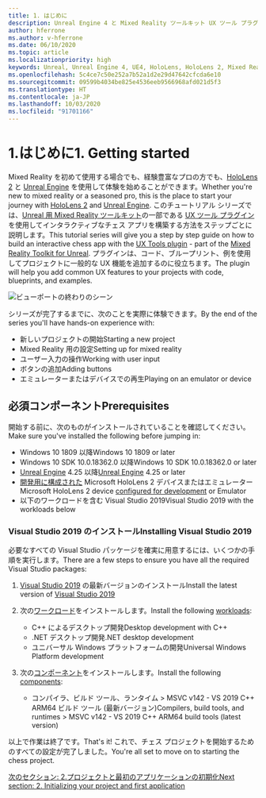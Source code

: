 ```yaml
---
title: 1. はじめに
description: Unreal Engine 4 と Mixed Reality ツールキット UX ツール プラグインを使用して簡単なチェス アプリを構築するためのチュートリアル シリーズのパート 6 の 1
author: hferrone
ms.author: v-hferrone
ms.date: 06/10/2020
ms.topic: article
ms.localizationpriority: high
keywords: Unreal, Unreal Engine 4, UE4, HoloLens, HoloLens 2, Mixed Reality, チュートリアル, 入門, mrtk, uxt, UX ツール, ドキュメント
ms.openlocfilehash: 5c4ce7c50e252a7b52a1d2e29d47642cfcda6e10
ms.sourcegitcommit: 09599b4034be825e4536eeb9566968afd021d5f3
ms.translationtype: HT
ms.contentlocale: ja-JP
ms.lasthandoff: 10/03/2020
ms.locfileid: "91701166"
---
```

# <a name="1-getting-started"></a><span data-ttu-id="f20f6-104">1.はじめに</span><span class="sxs-lookup"><span data-stu-id="f20f6-104">1. Getting started</span></span>

<span data-ttu-id="f20f6-105">Mixed Reality を初めて使用する場合でも、経験豊富なプロの方でも、[HoloLens 2](https://docs.microsoft.com/windows/mixed-reality/) と [Unreal Engine](https://www.unrealengine.com/en-US/) を使用して体験を始めることができます。</span><span class="sxs-lookup"><span data-stu-id="f20f6-105">Whether you're new to mixed reality or a seasoned pro, this is the place to start your journey with [HoloLens 2](https://docs.microsoft.com/windows/mixed-reality/) and [Unreal Engine](https://www.unrealengine.com/en-US/).</span></span> <span data-ttu-id="f20f6-106">このチュートリアル シリーズでは、[Unreal 用 Mixed Reality ツールキット](https://github.com/microsoft/MixedRealityToolkit-Unreal)の一部である [UX ツール プラグイン](https://github.com/microsoft/MixedReality-UXTools-Unreal)を使用してインタラクティブなチェス アプリを構築する方法をステップごとに説明します。</span><span class="sxs-lookup"><span data-stu-id="f20f6-106">This tutorial series will give you a step by step guide on how to build an interactive chess app with the [UX Tools plugin](https://github.com/microsoft/MixedReality-UXTools-Unreal) - part of the [Mixed Reality Toolkit for Unreal](https://github.com/microsoft/MixedRealityToolkit-Unreal).</span></span> <span data-ttu-id="f20f6-107">プラグインは、コード、ブループリント、例を使用してプロジェクトに一般的な UX 機能を追加するのに役立ちます。</span><span class="sxs-lookup"><span data-stu-id="f20f6-107">The plugin will help you add common UX features to your projects with code, blueprints, and examples.</span></span> 

![ビューポートの終わりのシーン](images/unreal-uxt/5-endscene.PNG)

<span data-ttu-id="f20f6-109">シリーズが完了するまでに、次のことを実際に体験できます。</span><span class="sxs-lookup"><span data-stu-id="f20f6-109">By the end of the series you'll have hands-on experience with:</span></span>
* <span data-ttu-id="f20f6-110">新しいプロジェクトの開始</span><span class="sxs-lookup"><span data-stu-id="f20f6-110">Starting a new project</span></span>
* <span data-ttu-id="f20f6-111">Mixed Reality 用の設定</span><span class="sxs-lookup"><span data-stu-id="f20f6-111">Setting up for mixed reality</span></span>
* <span data-ttu-id="f20f6-112">ユーザー入力の操作</span><span class="sxs-lookup"><span data-stu-id="f20f6-112">Working with user input</span></span>
* <span data-ttu-id="f20f6-113">ボタンの追加</span><span class="sxs-lookup"><span data-stu-id="f20f6-113">Adding buttons</span></span>
* <span data-ttu-id="f20f6-114">エミュレーターまたはデバイスでの再生</span><span class="sxs-lookup"><span data-stu-id="f20f6-114">Playing on an emulator or device</span></span>


## <a name="prerequisites"></a><span data-ttu-id="f20f6-115">必須コンポーネント</span><span class="sxs-lookup"><span data-stu-id="f20f6-115">Prerequisites</span></span>
<span data-ttu-id="f20f6-116">開始する前に、次のものがインストールされていることを確認してください。</span><span class="sxs-lookup"><span data-stu-id="f20f6-116">Make sure you've installed the following before jumping in:</span></span>
* <span data-ttu-id="f20f6-117">Windows 10 1809 以降</span><span class="sxs-lookup"><span data-stu-id="f20f6-117">Windows 10 1809 or later</span></span>
* <span data-ttu-id="f20f6-118">Windows 10 SDK 10.0.18362.0 以降</span><span class="sxs-lookup"><span data-stu-id="f20f6-118">Windows 10 SDK 10.0.18362.0 or later</span></span>
* <span data-ttu-id="f20f6-119">[Unreal Engine](https://www.unrealengine.com/en-US/get-now) 4.25 以降</span><span class="sxs-lookup"><span data-stu-id="f20f6-119">[Unreal Engine](https://www.unrealengine.com/en-US/get-now) 4.25 or later</span></span>
* <span data-ttu-id="f20f6-120">[開発用に構成された](../../platform-capabilities-and-apis/using-visual-studio.md#enabling-developer-mode) Microsoft HoloLens 2 デバイスまたはエミュレーター</span><span class="sxs-lookup"><span data-stu-id="f20f6-120">Microsoft HoloLens 2 device [configured for development](../../platform-capabilities-and-apis/using-visual-studio.md#enabling-developer-mode) or Emulator</span></span>
* <span data-ttu-id="f20f6-121">以下のワークロードを含む Visual Studio 2019</span><span class="sxs-lookup"><span data-stu-id="f20f6-121">Visual Studio 2019 with the workloads below</span></span>

### <a name="installing-visual-studio-2019"></a><span data-ttu-id="f20f6-122">Visual Studio 2019 のインストール</span><span class="sxs-lookup"><span data-stu-id="f20f6-122">Installing Visual Studio 2019</span></span>
<span data-ttu-id="f20f6-123">必要なすべての Visual Studio パッケージを確実に用意するには、いくつかの手順を実行します。</span><span class="sxs-lookup"><span data-stu-id="f20f6-123">There are a few steps to ensure you have all the required Visual Studio packages:</span></span>
1. <span data-ttu-id="f20f6-124">[Visual Studio 2019](https://visualstudio.microsoft.com/downloads/) の最新バージョンのインストール</span><span class="sxs-lookup"><span data-stu-id="f20f6-124">Install the latest version of [Visual Studio 2019](https://visualstudio.microsoft.com/downloads/)</span></span>
2. <span data-ttu-id="f20f6-125">次の[ワークロード](https://docs.microsoft.com/visualstudio/install/modify-visual-studio?#modify-workloads)をインストールします。</span><span class="sxs-lookup"><span data-stu-id="f20f6-125">Install the following [workloads](https://docs.microsoft.com/visualstudio/install/modify-visual-studio?#modify-workloads):</span></span>
    * <span data-ttu-id="f20f6-126">C++ によるデスクトップ開発</span><span class="sxs-lookup"><span data-stu-id="f20f6-126">Desktop development with C++</span></span>
    * <span data-ttu-id="f20f6-127">.NET デスクトップ開発</span><span class="sxs-lookup"><span data-stu-id="f20f6-127">.NET desktop development</span></span>
    * <span data-ttu-id="f20f6-128">ユニバーサル Windows プラットフォームの開発</span><span class="sxs-lookup"><span data-stu-id="f20f6-128">Universal Windows Platform development</span></span>

3. <span data-ttu-id="f20f6-129">次の[コンポーネント](https://docs.microsoft.com/visualstudio/install/modify-visual-studio?#modify-individual-components)をインストールします。</span><span class="sxs-lookup"><span data-stu-id="f20f6-129">Install the following [components](https://docs.microsoft.com/visualstudio/install/modify-visual-studio?#modify-individual-components):</span></span>
    * <span data-ttu-id="f20f6-130">コンパイラ、ビルド ツール、ランタイム > MSVC v142 - VS 2019 C++ ARM64 ビルド ツール (最新バージョン)</span><span class="sxs-lookup"><span data-stu-id="f20f6-130">Compilers, build tools, and runtimes > MSVC v142 - VS 2019 C++ ARM64 build tools (latest version)</span></span>

<span data-ttu-id="f20f6-131">以上で作業は終了です。</span><span class="sxs-lookup"><span data-stu-id="f20f6-131">That's it!</span></span> <span data-ttu-id="f20f6-132">これで、チェス プロジェクトを開始するためのすべての設定が完了しました。</span><span class="sxs-lookup"><span data-stu-id="f20f6-132">You're all set to move on to starting the chess project.</span></span>

[<span data-ttu-id="f20f6-133">次のセクション: 2.プロジェクトと最初のアプリケーションの初期化</span><span class="sxs-lookup"><span data-stu-id="f20f6-133">Next section: 2. Initializing your project and first application</span></span>](unreal-uxt-ch2.md)
